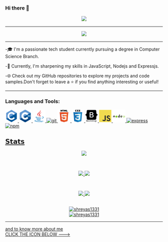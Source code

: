### Hi there 👋

<p align="center">
<img src="https://readme-typing-svg.herokuapp.com?color=E4F7EFFF&size=36&lines=Shreyas+Mahajan+Here!!"></a>
</p>
<hr>
<div align="center">
<img src="https://readme-typing-svg.herokuapp.com?font=Roboto&color=%2318FF16&size=26&lines=Welcome+to+my+GitHub+profile%2C;+I+am+Shreyas+Mahajan+a++passionate;++and+curious++coder!"></a>
</div>
<hr>

-🎓 I'm a passionate tech student currently pursuing a degree in Computer Science Branch.

-🌱 Currently, I'm sharpening my skills in JavaScript, Nodejs and Expressjs.

-🌐 Check out my GitHub repositories to explore my projects and code samples.Don't forget to leave a ⭐️ if you find anything interesting or useful!

<hr>
<h3 align="left">Languages and Tools:</h3>
<p align="left">  <a href="https://www.cprogramming.com/" target="_blank" rel="noreferrer"> <img src="https://raw.githubusercontent.com/devicons/devicon/master/icons/c/c-original.svg" alt="c" width="40" height="40"/> </a>  </a><a href="https://www.w3schools.com/cpp/" target="_blank" rel="noreferrer"> 
        <img src="https://raw.githubusercontent.com/devicons/devicon/master/icons/cplusplus/cplusplus-original.svg" alt="cplusplus" width="40" height="40"/>  </a><a href="https://www.w3schools.com/java/" target="_blank" rel="noreferrer"> 
        <img src="https://raw.githubusercontent.com/devicons/devicon/master/icons/java/java-original.svg" alt="java" width="40" height="40"/> 
    </a> 
    </a>  <a href="https://git-scm.com/" target="_blank" rel="noreferrer"> <img src="https://www.vectorlogo.zone/logos/git-scm/git-scm-icon.svg" alt="git" width="40" height="40"/> </a> <a href="https://www.w3.org/html/" target="_blank" rel="noreferrer"> <img src="https://raw.githubusercontent.com/devicons/devicon/master/icons/html5/html5-original-wordmark.svg" alt="html5" width="40" height="40"/> </a> <a href="https://www.w3schools.com/css/" target="_blank" rel="noreferrer"> <img src="https://raw.githubusercontent.com/devicons/devicon/master/icons/css3/css3-original-wordmark.svg" alt="css3" width="40" height="40"/> </a><a href="https://getbootstrap.com" target="_blank" rel="noreferrer"> <img src="https://raw.githubusercontent.com/devicons/devicon/master/icons/bootstrap/bootstrap-plain-wordmark.svg" alt="bootstrap" width="40" height="40"/> </a><a href="https://developer.mozilla.org/en-US/docs/Web/JavaScript" target="_blank" rel="noreferrer"> <img src="https://raw.githubusercontent.com/devicons/devicon/master/icons/javascript/javascript-original.svg" alt="javascript" width="40" height="40"/> </a> <a href="https://nodejs.org" target="_blank" rel="noreferrer"> <img src="https://raw.githubusercontent.com/devicons/devicon/master/icons/nodejs/nodejs-original-wordmark.svg" alt="nodejs" width="40" height="40"/> <a href="https://express.org" target="_blank" rel="noreferrer"> <img src="https://user-images.githubusercontent.com/25181517/183859966-a3462d8d-1bc7-4880-b353-e2cbed900ed6.png" alt="express" width="40" height="40"/> <a href="https://www.npmjs.com/" target="_blank" rel="noreferrer"> <img src="https://user-images.githubusercontent.com/25181517/121401671-49102800-c959-11eb-9f6f-74d49a5e1774.png" alt="npm" width="40" height="40"/>
    
</p>

## 𝗦𝘁𝗮𝘁𝘀
<!-- ![Shreyas's GitHub Stats](https://github-readme-stats.vercel.app/api?username=Shreyas1331&show_icons=true&theme=radical) -->
<div align="center">
    
![](https://github-profile-summary-cards.vercel.app/api/cards/profile-details?username=shreyas1331&theme=tokyonight)

<br/>

![](https://github-profile-summary-cards.vercel.app/api/cards/repos-per-language?username=shreyas1331&theme=tokyonight)
![](https://github-profile-summary-cards.vercel.app/api/cards/most-commit-language?username=shreyas1331&theme=tokyonight)

<br/>

![](https://github-profile-summary-cards.vercel.app/api/cards/stats?username=shreyas1331&theme=tokyonight)
![](https://github-profile-summary-cards.vercel.app/api/cards/productive-time?username=shreyas1331&theme=tokyonight)

<br/>

<img src="https://github-readme-streak-stats.herokuapp.com/?user=shreyas1331&show_icons=true&count_private=true&theme=tokyonight&hide_border=true" alt="shreyas1331" />

<br/>
<img src="https://github-profile-trophy.vercel.app/?username=shreyas1331&theme=tokyonight&no-frame=true&column=8"  alt="shreyas1331"/>
<br/>
</div>

<hr>
<div align="right">
    <p align="left">and to know more about me <br>
    CLICK THE ICON BELOW ---></p>
    <a href="https://www.instagram.com/shreyas__mahajan__/">
        <img align="left" height="40" src="https://i.pinimg.com/originals/b1/8a/b5/b18ab5c717e6da2faa7f30a2ccf20c72.png" alt="">
    </a>
    <a href="https://www.linkedin.com/in/shreyas-mahajan-31675023a/">
        <img align="left" height="40" src="https://cdn4.iconfinder.com/data/icons/iconsimple-logotypes/512/linkedin-1024.png" alt="">
    </a>
</div>

